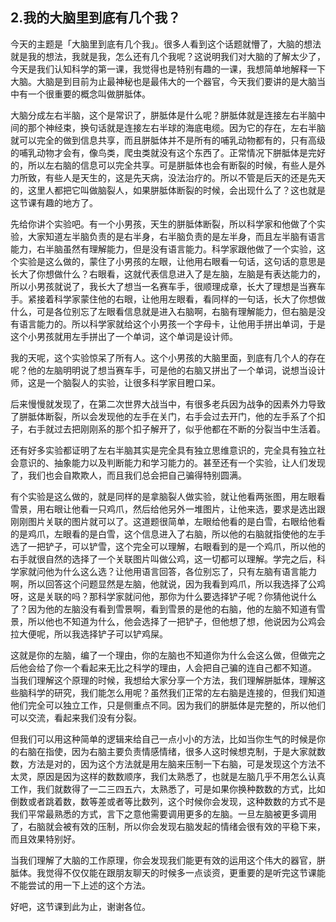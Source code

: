## 2.我的大脑里到底有几个我？
今天的主题是「大脑里到底有几个我」。很多人看到这个话题就懵了，大脑的想法就是我的想法，我就是我，怎么还有几个我呢？这说明我们对大脑的了解太少了，今天是我们认知科学的第一课，我觉得也是特别有趣的一课，我想简单地解释一下大脑。大脑是到目前为止最神秘也是最伟大的一个器官，今天我们要讲的是大脑当中有一个很重要的概念叫做胼胝体。


大脑分成左右半脑，这个是常识了，胼胝体是什么呢？胼胝体就是连接左右半脑中间的那个神经束，换句话就是连接左右半球的海底电缆。因为它的存在，左右半脑就可以完全的做到信息共享，而且胼胝体并不是所有的哺乳动物都有的，只有高级的哺乳动物才会有，像鸟类，爬虫类就没有这个东西了。正常情况下胼胝体是完好的，所以左右脑的信息可以完全共享。可是胼胝体也会有断裂的时候，有些人是外力所致，有些人是天生的，这是先天病，没法治疗的。所以不管是后天的还是先天的，这里人都把它叫做脑裂人，如果胼胝体断裂的时候，会出现什么了？这也就是这节课有趣的地方了。


先给你讲个实验吧。有一个小男孩，天生的胼胝体断裂，所以科学家和他做了个实验，大家知道左半脑负责的是右半身，右半脑负责的是左半身，而且左半脑有语言能力，右半脑虽然有理解能力，但是没有语言能力。科学家跟他做了一个实验，这个实验是这么做的，蒙住了小男孩的左眼，让他用右眼看一句话，这句话的意思是长大了你想做什么？右眼看，这就代表信息进入了是左脑，左脑是有表达能力的，所以小男孩就说了，我长大了想当一名赛车手，很顺理成章，长大了理想是当赛车手。紧接着科学家蒙住他的右眼，让他用左眼看，看同样的一句话，长大了你想做什么，可是各位别忘了左眼看信息就是进入右脑啊，右脑有理解能力，但右脑是没有语言能力的。所以科学家就给这个小男孩一个字母卡，让他用手拼出单词，于是这个小男孩就用左手拼出了一个单词，这个单词是设计师。


我的天呢，这个实验惊呆了所有人。这个小男孩的大脑里面，到底有几个人的存在呢？他的左脑明明说了想当赛车手，可是他的右脑又拼出了一个单词，说想当设计师，这是一个脑裂人的实验，让很多科学家目瞪口呆。


后来慢慢就发现了，在第二次世界大战当中，有很多老兵因为战争的因素外力导致了胼胝体断裂，所以会发现他的左手在关门，右手会过去开门，他的左手系了个扣子，右手就过去把刚刚系的那个扣子解开了，似乎他都在不断的分裂当中生活着。


还有好多实验都证明了左右半脑其实是完全具有独立思维意识的，完全具有独立社会意识的、抽象能力以及判断能力和学习能力的。甚至还有一个实验，让人们发现了，我们也会自欺欺人，而且我们总会把自己骗得特别圆满。


有个实验是这么做的，就是同样的是拿脑裂人做实验，就让他看两张图，用左眼看雪景，用右眼让他看一只鸡爪，然后给他另外一堆图片，让他来选，要求是选出跟刚刚图片关联的图片就可以了。这道题很简单，左眼给他看的是白雪，右眼给他看的是鸡爪，左眼看的是白雪，这个信息进入了右脑，所以他的右脑就指使他的左手选了一把铲子，可以铲雪，这个完全可以理解，右眼看到的是一个鸡爪，所以他的右手就很自然的选择了一个关联图片叫做公鸡，这一切都可以理解。学完之后，科学家就问他为什么这么选？让他用语言回答，各位别忘了，只有左脑有语言能力啊，所以回答这个问题显然是左脑，他就说，因为我看到鸡爪，所以我选择了公鸡呀，这是关联的吗？那科学家就问他，那你为什么要选择铲子呢？你猜他说什么了？因为他的左脑没有看到雪景啊，看到雪景的是他的右脑，他的左脑不知道有雪景，所以他也不知道为什么，他会选择了一把铲子，但他想了想，他说因为公鸡会拉大便呢，所以我选择铲子可以铲鸡屎。


这就是你的左脑，编了一个理由，你的左脑也不知道你为什么会这么做，但做完之后他会给了你一个看起来无比之科学的理由，人会把自己骗的连自己都不知道。
当我们理解这个原理的时候，我想给大家分享一个方法，我们理解胼胝体，理解这些脑科学的研究，我们能怎么用呢？虽然我们正常的左右脑是连接的，但我们知道他们完全可以独立工作，只是侧重点不同。因为我们的胼胝体是完整的，所以他们可以交流，看起来我们没有分裂。


但我们可以用这种简单的逻辑来给自己一点小小的方法，比如当你生气的时候是你的右脑在指使，因为右脑主要负责情感情绪，很多人这时候想克制，于是大家就数数，方法是对的，因为这个方法就是用左脑来压制一下右脑，可是发现这个方法不太灵，原因是因为这样的数数顺序，我们太熟悉了，也就是左脑几乎不用怎么认真工作，我们就数得了一二三四五六，太熟悉了，可是如果你换种数数的方式，比如倒数或者跳着数，数等差或者等比数列，这个时候你会发现，这种数数的方式不是我们平常最熟悉的方式，言下之意他需要调用更多的左脑。一旦左脑被更多调用了，右脑就会被有效的压制，所以你会发现右脑发起的情绪会很有效的平稳下来，而且效果特别好。


当我们理解了大脑的工作原理，你会发现我们能更有效的运用这个伟大的器官，胼胝体。我觉得不仅仅能在跟朋友聊天的时候多一点谈资，更重要的是听完这节课能不能尝试的用一下上述的这个方法。


好吧，这节课到此为止，谢谢各位。

